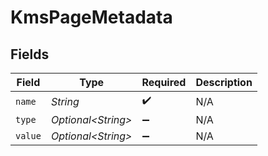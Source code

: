 # KmsPageMetadata


## Fields

| Field               | Type                | Required            | Description         |
| ------------------- | ------------------- | ------------------- | ------------------- |
| `name`              | *String*            | :heavy_check_mark:  | N/A                 |
| `type`              | *Optional\<String>* | :heavy_minus_sign:  | N/A                 |
| `value`             | *Optional\<String>* | :heavy_minus_sign:  | N/A                 |